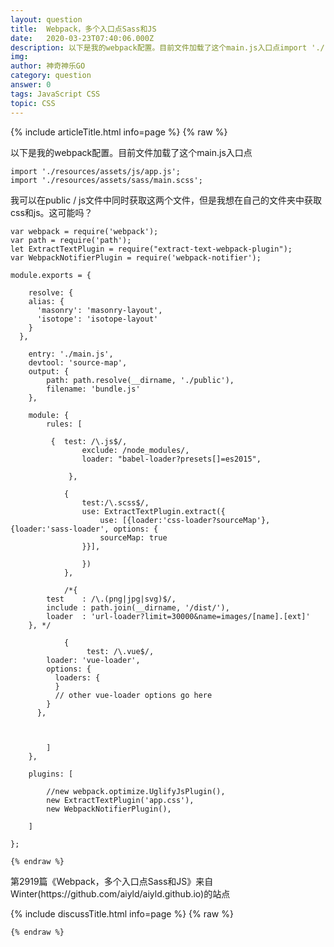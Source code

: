 ```yaml
---
layout: question
title:  Webpack，多个入口点Sass和JS
date:   2020-03-23T07:40:06.000Z
description: 以下是我的webpack配置。目前文件加载了这个main.js入口点import './resources/assets/js/app.js';im...
img: 
author: 神奇神乐GO
category: question
answer: 0
tags: JavaScript CSS
topic: CSS
---
```

<div class="article-root">
  <div class="article">
    {% include articleTitle.html info=page %}
    {% raw %}
    <div class="article-content"><p><font style="vertical-align: inherit;"><font style="vertical-align: inherit;">以下是我的webpack配置。</font><font style="vertical-align: inherit;">目前文件加载了这个main.js入口点</font></font></p>

<pre><code>import './resources/assets/js/app.js';<font></font>
import './resources/assets/sass/main.scss';<font></font>
</code></pre>

<p><font style="vertical-align: inherit;"><font style="vertical-align: inherit;">我可以在public / js文件中同时获取这两个文件，但是我想在自己的文件夹中获取css和js。</font><font style="vertical-align: inherit;">这可能吗？</font></font></p>

<pre><code>var webpack = require('webpack');<font></font>
var path = require('path');<font></font>
let ExtractTextPlugin = require("extract-text-webpack-plugin");<font></font>
var WebpackNotifierPlugin = require('webpack-notifier');<font></font>
<font></font>
module.exports = {<font></font>
<font></font>
    resolve: {<font></font>
    alias: {<font></font>
      'masonry': 'masonry-layout',<font></font>
      'isotope': 'isotope-layout'<font></font>
    }<font></font>
  },<font></font>
<font></font>
    entry: './main.js',<font></font>
    devtool: 'source-map',<font></font>
    output: {<font></font>
        path: path.resolve(__dirname, './public'),<font></font>
        filename: 'bundle.js'<font></font>
    },<font></font>
<font></font>
    module: {<font></font>
        rules: [<font></font>
<font></font>
         {  test: /\.js$/, <font></font>
                exclude: /node_modules/, <font></font>
                loader: "babel-loader?presets[]=es2015",<font></font>
<font></font>
             },<font></font>
<font></font>
            {<font></font>
                test:/\.scss$/,<font></font>
                use: ExtractTextPlugin.extract({<font></font>
                    use: [{loader:'css-loader?sourceMap'}, {loader:'sass-loader', options: {<font></font>
                    sourceMap: true<font></font>
                }}],<font></font>
<font></font>
                })<font></font>
            },<font></font>
<font></font>
            /*{<font></font>
        test    : /\.(png|jpg|svg)$/,<font></font>
        include : path.join(__dirname, '/dist/'),<font></font>
        loader  : 'url-loader?limit=30000&amp;name=images/[name].[ext]'<font></font>
    }, */<font></font>
<font></font>
            {<font></font>
                 test: /\.vue$/,<font></font>
        loader: 'vue-loader',<font></font>
        options: {<font></font>
          loaders: {<font></font>
          }<font></font>
          // other vue-loader options go here<font></font>
        }<font></font>
      },<font></font>
<font></font>
<font></font>
<font></font>
        ]<font></font>
    },<font></font>
<font></font>
    plugins: [<font></font>
<font></font>
        //new webpack.optimize.UglifyJsPlugin(),<font></font>
        new ExtractTextPlugin('app.css'),<font></font>
        new WebpackNotifierPlugin(),<font></font>
<font></font>
    ]<font></font>
<font></font>
};<font></font>
</code></pre></div>
    {% endraw %}
  </div>
  <p class="winter_mark">第2919篇《Webpack，多个入口点Sass和JS》来自Winter(https://github.com/aiyld/aiyld.github.io)的站点</p>
  <div class="discuss-wrapper">
    {% include discussTitle.html info=page %}
    {% raw %}
    
    {% endraw %}
  </div>
<div>
